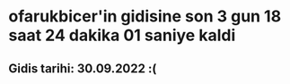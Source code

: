 # ofarukbicer'in gidisine son 3 gun 18 saat 24 dakika 01 saniye kaldi

## Gidis tarihi: 30.09.2022 :(